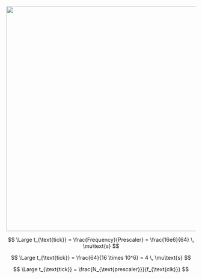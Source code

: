
<script type="text/javascript" id="MathJax-script" async
  src="https://cdn.jsdelivr.net/npm/mathjax@3/es5/tex-svg.js">https://github.com/TomasChovanec/MIT/blob/main/sandbox.md
</script>

<img src="https://upload.wikimedia.org/wikipedia/commons/a/a4/7segment_multiplexing.gif" width="600"/>

$$
\Large t_{\text{tick}} = \frac{Frequency}{Prescaler} = \frac{16e6}{64} \, \mu\text{s}
$$

$$
\Large t_{\text{tick}} = \frac{64}{16 \times 10^6} = 4 \, \mu\text{s}
$$

$$
\Large t_{\text{tick}} = \frac{N_{\text{prescaler}}}{f_{\text{clk}}}
$$
